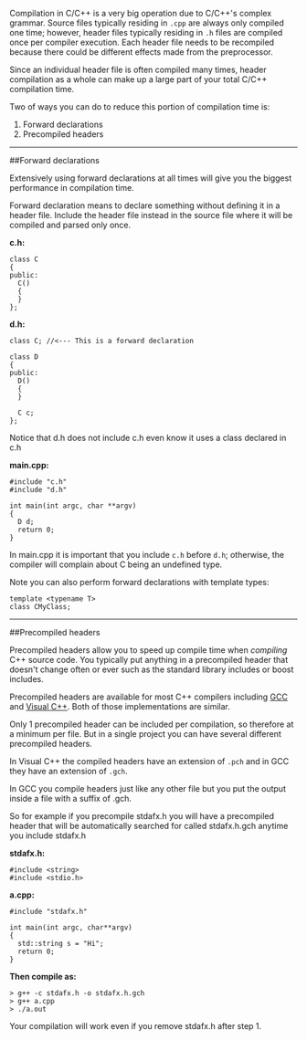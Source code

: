 Compilation in C/C++ is a very big operation due to C/C++'s complex grammar.   Source files typically residing in `.cpp` are always only compiled one time; however, header files typically residing in `.h` files are compiled once per compiler execution.   Each header file needs to be recompiled because there could be different effects made from the preprocessor.  

Since an individual header file is often compiled many times, header compilation as a whole can make up a large part of your total C/C++ compilation time.

Two of  ways you can do to reduce this portion of compilation time is:

1. Forward declarations
2. Precompiled headers

---

##Forward declarations

Extensively using forward declarations at all times will give you the biggest performance in compilation time.

Forward declaration means to declare something without defining it in a header file.  Include the header file instead in the source file where it will be compiled and parsed only once.

**c.h:**

    class C
    {
    public:
      C()
      {
      }
    };


**d.h:**

    class C; //<--- This is a forward declaration

    class D
    {
    public:
      D()
      {
      }

      C c;
    };

Notice that d.h does not include c.h even know it uses a class declared in c.h


**main.cpp:**

    #include "c.h"
    #include "d.h"

    int main(int argc, char **argv)
    {
      D d;
      return 0;
    }

In main.cpp it is important that you include `c.h` before `d.h`; otherwise, the compiler will complain about C being an undefined type.


Note you can also perform forward declarations with template types:

    template <typename T>
    class CMyClass;

---

##Precompiled headers

Precompiled headers allow you to speed up compile time when *compiling* C++ source code.  You typically put anything in a precompiled header that doesn't change often or ever such as the standard library includes or boost includes.

Precompiled headers are available for most C++ compilers including [GCC][1] and [Visual C++][2].  Both of those implementations are similar.

Only 1 precompiled header can be included per compilation, so therefore at a minimum per file.  But in a single project you can have several different precompiled headers.

In Visual C++ the compiled headers have an extension of `.pch` and in GCC they have an extension of `.gch`.

In GCC you compile headers just like any other file but you put the output inside a file with a suffix of .gch.

So for example if you precompile stdafx.h you will have a precompiled header that will be automatically searched for called stdafx.h.gch anytime you include stdafx.h




**stdafx.h:**

    #include <string>
    #include <stdio.h>

**a.cpp:**

    #include "stdafx.h"

    int main(int argc, char**argv)
    {
      std::string s = "Hi";
      return 0;
    }

**Then compile as:**

    > g++ -c stdafx.h -o stdafx.h.gch
    > g++ a.cpp
    > ./a.out

Your compilation will work even if you remove stdafx.h after step 1.

[1]: http://gcc.gnu.org/onlinedocs/gcc/Precompiled-Headers.html
[2]: http://msdn.microsoft.com/en-us/library/hd8sctab(VS.80).aspx
